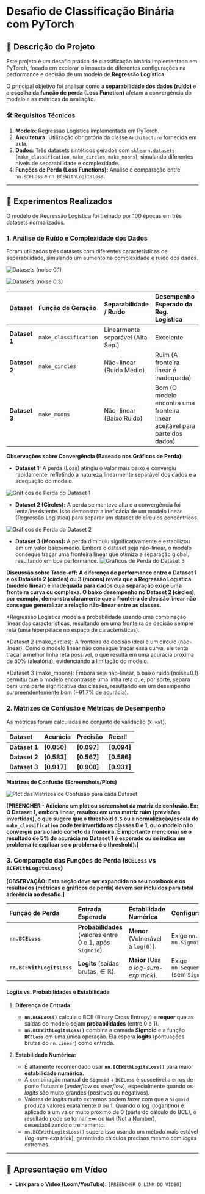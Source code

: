 # Desafio de Classificação Binária com PyTorch 

## 📌 Descrição do Projeto

Este projeto é um desafio prático de classificação binária implementado em PyTorch, focado em explorar o impacto de diferentes configurações na performance e decisão de um modelo de **Regressão Logística**.

O principal objetivo foi analisar como a **separabilidade dos dados (ruído)** e a **escolha da função de perda (Loss Function)** afetam a convergência do modelo e as métricas de avaliação.

### 🛠️ Requisitos Técnicos

1.  **Modelo:** Regressão Logística implementada em PyTorch.
2.  **Arquitetura:** Utilização obrigatória da classe `Architecture` fornecida em aula.
3.  **Dados:** Três datasets sintéticos gerados com `sklearn.datasets` (`make_classification`, `make_circles`, `make_moons`), simulando diferentes níveis de separabilidade e complexidade.
4.  **Funções de Perda (Loss Functions):** Análise e comparação entre `nn.BCELoss` e `nn.BCEWithLogitsLoss`.

---
## 🔬 Experimentos Realizados

O modelo de Regressão Logística foi treinado por 100 épocas em três datasets normalizados.

### 1. Análise de Ruído e Complexidade dos Dados

Foram utilizados três datasets com diferentes características de separabilidade, simulando um aumento na complexidade e ruído dos dados.

![Datasets (noise 0.1)](img/d.png)

![Datasets (noise 0.3)](img/d_.png)



| Dataset | Função de Geração | Separabilidade / Ruído | Desempenho Esperado da Reg. Logística |
| :--- | :--- | :--- | :--- |
| **Dataset 1** | `make_classification` | Linearmente separável (Alta Sep.) | Excelente |
| **Dataset 2** | `make_circles` | Não-linear (Ruído Médio) | Ruim (A fronteira linear é inadequada) |
| **Dataset 3** | `make_moons` | Não-linear (Baixo Ruído) | Bom (O modelo encontra uma fronteira linear aceitável para parte dos dados) |

**Observações sobre Convergência (Baseado nos Gráficos de Perda):**

* **Dataset 1:** A perda (Loss) atingiu o valor mais baixo e convergiu rapidamente, refletindo a natureza linearmente separável dos dados e a adequação do modelo.
  
![Gráficos de Perda do Dataset 1](img/loss_dataset_01.png)

* **Dataset 2 (Circles):** A perda se manteve alta e a convergência foi lenta/inexistente. Isso demonstra a ineficácia de um modelo linear (Regressão Logística) para separar um dataset de círculos concêntricos.
  
![Gráficos de Perda do Dataset 2](img/loss_dataset_02.png)

* **Dataset 3 (Moons):** A perda diminuiu significativamente e estabilizou em um valor baixo/médio. Embora o dataset seja não-linear, o modelo consegue traçar uma fronteira linear que otimiza a separação global, resultando em boa performance.
![Gráficos de Perda do Dataset 3](img/loss_dataset_03.png)

**Discussão sobre Trade-off:**
**A diferença de performance entre o Dataset 1 e os Datasets 2 (circles) ou 3 (moons) revela que a Regressão Logística (modelo linear) é inadequada para dados cuja separação exige uma fronteira curva ou complexa. O baixo desempenho no Dataset 2 (circles), por exemplo, demonstra claramente que a fronteira de decisão linear não consegue generalizar a relação não-linear entre as classes.**

*Regressão Logística modela a probabilidade usando uma combinação linear das características, resultando em uma fronteira de decisão sempre reta (uma hiperpélace no espaço de características).

*Dataset 2 (make_circles): A fronteira de decisão ideal é um círculo (não-linear). Como o modelo linear não consegue traçar essa curva, ele tenta traçar a melhor linha reta possível, o que resulta em uma acurácia próxima de 50% (aleatória), evidenciando a limitação do modelo.

*Dataset 3 (make_moons): Embora seja não-linear, o baixo ruído (noise=0.1) permitiu que o modelo encontrasse uma linha reta que, por sorte, separa bem uma parte significativa das classes, resultando em um desempenho surpreendentemente bom (~91.7% de acurácia).

### 2. Matrizes de Confusão e Métricas de Desempenho

As métricas foram calculadas no conjunto de validação (`X_val`).

| Dataset | Acurácia | Precisão | Recall |
| :--- | :--- | :--- | :--- |
| **Dataset 1** | **[0.050]** | **[0.097]** | **[0.094]** |
| **Dataset 2** | **[0.583]** | **[0.567]** | **[0.586]** |
| **Dataset 3** | **[0.917]** | **[0.900]** | **[0.931]** |

**Matrizes de Confusão (Screenshots/Plots)**

![Plot das Matrizes de Confusão para cada Dataset](img/plots_matriz_confusao.png)

**[PREENCHER - Adicione um plot ou screenshot da matriz de confusão. Ex: O Dataset 1, embora linear, resultou em uma matriz ruim (previsões invertidas), o que sugere que o threshold `0.5` ou a normalização/escala do `make_classification` pode ter invertido as classes 0 e 1, ou o modelo não convergiu para o lado correto da fronteira. É importante mencionar se o resultado de 5% de acurácia no Dataset 1 é esperado ou se indica um problema (e explicar se o problema é o threshold).]**

### 3. Comparação das Funções de Perda (`BCELoss` vs `BCEWithLogitsLoss`)

**[OBSERVAÇÃO: Esta seção deve ser expandida no seu notebook e os resultados (métricas e gráficos de perda) devem ser incluídos para total aderência ao desafio.]**

| Função de Perda | Entrada Esperada | Estabilidade Numérica | Configuração do Modelo |
| :--- | :--- | :--- | :--- |
| **`nn.BCELoss`** | **Probabilidades** (valores entre 0 e 1, após `Sigmoid`). | **Menor** (Vulnerável a `log(0)`). | Exige `nn.Sequential(..., nn.Sigmoid())` |
| **`nn.BCEWithLogitsLoss`** | **Logits** (saídas brutas $\in \mathbb{R}$). | **Maior** (Usa o *log-sum-exp trick*). | Exige `nn.Sequential(nn.Linear(...))` (sem `Sigmoid`) |

#### Logits vs. Probabilidades e Estabilidade

1.  **Diferença de Entrada:**
    * **`nn.BCELoss()`** calcula o BCE (Binary Cross Entropy) e **requer** que as saídas do modelo sejam **probabilidades** (entre $0$ e $1$).
    * **`nn.BCEWithLogitsLoss()`** combina a camada **Sigmoid** e a função **`BCELoss`** em uma única operação. Ela espera **logits** (pontuações brutas do `nn.Linear`) como entrada.

2.  **Estabilidade Numérica:**
    * É altamente recomendado usar **`nn.BCEWithLogitsLoss()`** para maior **estabilidade numérica**.
    * A combinação manual de `Sigmoid` + `BCELoss` é suscetível a erros de ponto flutuante (*underflow* ou *overflow*), especialmente quando os *logits* são muito grandes (positivos ou negativos).
    * Valores de *logits* muito extremos podem fazer com que a `Sigmoid` produza valores exatamente $0$ ou $1$. Quando o $\log$ (logaritmo) é aplicado a um valor muito próximo de $0$ (parte do cálculo do BCE), o resultado pode se tornar $\pm\infty$ ou `NaN` (Not a Number), desestabilizando o treinamento.
    * `nn.BCEWithLogitsLoss()` supera isso usando um método mais estável (*log-sum-exp trick*), garantindo cálculos precisos mesmo com *logits* extremos.


---

## 🎥 Apresentação em Vídeo

* **Link para o Vídeo (Loom/YouTube):** `[PREENCHER O LINK DO VÍDEO]`
